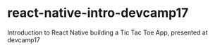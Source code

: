 # react-native-intro-devcamp17
Introduction to React Native building a Tic Tac Toe App, presented at devcamp17

